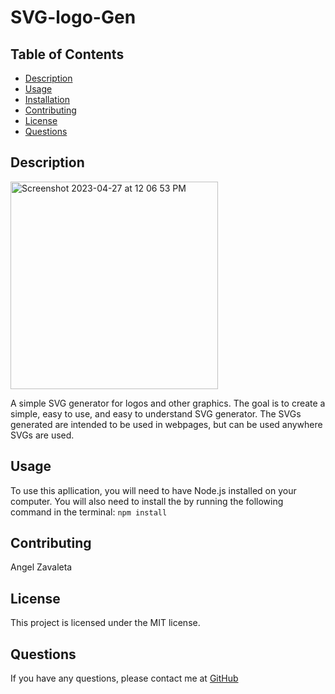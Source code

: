 # SVG-logo-Gen
## Table of Contents
  - [Description](#description)
  - [Usage](#usage)
  - [Installation](#installation)
  - [Contributing](#contributing)
  - [License](#license)
  - [Questions](#questions)
## Description
<img width="332" alt="Screenshot 2023-04-27 at 12 06 53 PM" src="https://user-images.githubusercontent.com/122958265/234966623-69723b68-a3bf-471f-b5f4-2c4472d0b515.png">

A simple SVG generator for logos and other graphics.  The goal is to create a simple, easy to use, and easy to understand SVG generator.  The SVGs generated are intended to be used in webpages, but can be used anywhere SVGs are used.
## Usage
To use this apllication, you will need to have Node.js installed on your computer.  You will also need to install the by running the following command in the terminal:
```npm install```

## Contributing
Angel Zavaleta

## License
This project is licensed under the MIT license.
## Questions
If you have any questions, please contact me at [GitHub](Tenshi541)
